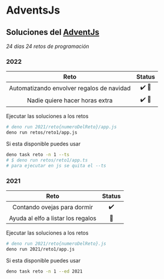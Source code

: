 # AdventsJs

## Soluciones del [AdventJs](https://adventjs.dev/)

_24 días_ _24 retos de programación_

### 2022

|                   Reto                    |          Status           |
| :---------------------------------------: | :-----------------------: |
| Automatizando envolver regalos de navidad | :heavy_check_mark: :tada: |
|      Nadie quiere hacer horas extra       | :heavy_check_mark: :tada: |

Ejecutar las soluciones a los retos

```bash
# deno run 2021/reto{numeroDelReto}/app.js
deno run retos/reto1/app.js
```

Si esta disponible puedes usar

```bash
deno task reto -n 1 --ts
# $ deno run retos/reto1/app.ts
# para ejecutar en js se quita el --ts
```

### 2021

|                Reto                |       Status       |
| :--------------------------------: | :----------------: |
|    Contando ovejas para dormir     | :heavy_check_mark: |
| Ayuda al elfo a listar los regalos |     :pushpin:      |

Ejecutar las soluciones a los retos

```bash
# deno run 2021/reto{numeroDelReto}.js
deno run 2021/reto1/app.js
```

Si esta disponible puedes usar

```bash
deno task reto -n 1 --ed 2021
```
